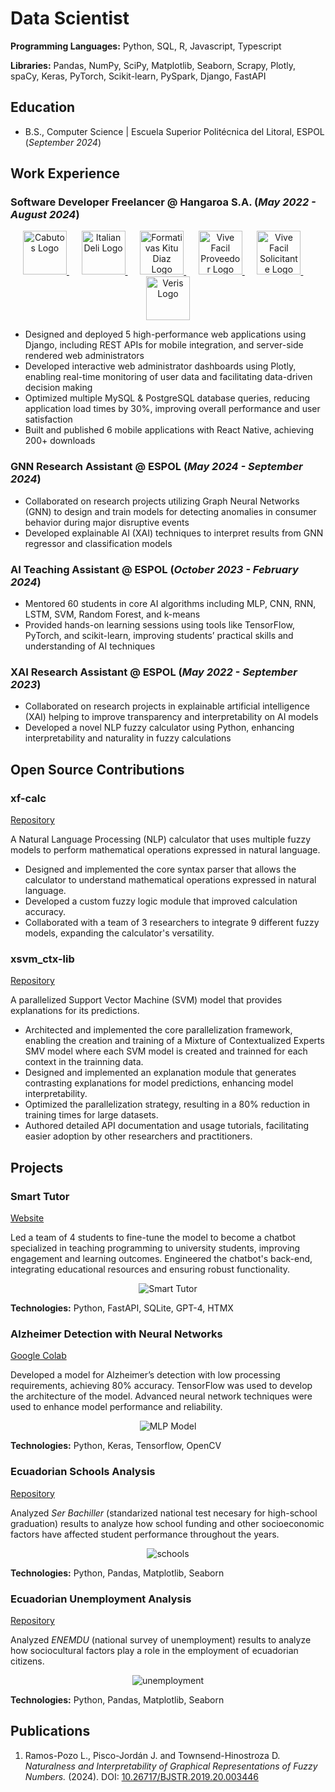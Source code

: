 # Data Scientist

**Programming Languages:** Python, SQL, R, Javascript, Typescript

**Libraries:** Pandas, NumPy, SciPy, Matplotlib, Seaborn, Scrapy, Plotly, spaCy, Keras, PyTorch, Scikit-learn, PySpark, Django, FastAPI


## Education

- B.S., Computer Science \| Escuela Superior Politécnica del Litoral, ESPOL (_September 2024_)


## Work Experience

### Software Developer Freelancer @ Hangaroa S.A. (_May 2022 - August 2024_)
<div align="center">
  <a href="https://play.google.com/store/apps/details?id=io.cabutos.starter.v1&pcampaignid=web_share">
  <img src="/assets/img/cabutos.png" width="70" height="70" alt="Cabutos Logo">
  </a>&nbsp;&nbsp;&nbsp;&nbsp;
  <a href="https://play.google.com/store/apps/details?id=com.innovasystem.pizzeria&pcampaignid=web_share">
  <img src="/assets/img/pizza.png" width="70" height="70" alt="Italian Deli Logo">
  </a>&nbsp;&nbsp;&nbsp;&nbsp;
  <a href="https://play.google.com/store/apps/details?id=io.kitudiaz.app&pcampaignid=web_share">
  <img src="/assets/img/futbol.png" width="70" height="70" alt="Formativas Kitu Diaz Logo">
  </a>&nbsp;&nbsp;&nbsp;&nbsp;
  <a href="https://play.google.com/store/apps/details?id=com.vive_facil_proveedor.app&pcampaignid=web_share">
  <img src="/assets/img/vf_prov.png" width="70" height="70" alt="Vive Facil Proveedor Logo">
  </a>&nbsp;&nbsp;&nbsp;&nbsp;
  <a href="https://play.google.com/store/apps/details?id=com.tome.app&pcampaignid=web_share">
  <img src="/assets/img/vf_sol.png" width="70" height="70" alt="Vive Facil Solicitante Logo">
  </a>&nbsp;&nbsp;&nbsp;&nbsp;
  <a href="https://play.google.com/store/apps/details?id=ec.com.innovasystem.veris&pcampaignid=web_share">
  <img src="/assets/img/veris.webp" width="70" height="70" alt="Veris Logo">
  </a>
</div>

- Designed and deployed 5 high-performance web applications using Django, including REST APIs for mobile integration, and server-side rendered web administrators
- Developed interactive web administrator dashboards using Plotly, enabling real-time monitoring of user data and facilitating data-driven decision making
- Optimized multiple MySQL & PostgreSQL database queries, reducing application load times by 30%, improving overall performance and user satisfaction
- Built and published 6 mobile applications with React Native, achieving 200+ downloads

### GNN Research Assistant @ ESPOL (_May 2024 - September 2024_)

- Collaborated on research projects utilizing Graph Neural Networks (GNN) to design and train models for detecting anomalies in consumer behavior during major disruptive events
- Developed explainable AI (XAI) techniques to interpret results from GNN regressor and classification models

### AI Teaching Assistant @ ESPOL (_October 2023 - February 2024_)

- Mentored 60 students in core AI algorithms including MLP, CNN, RNN, LSTM, SVM, Random Forest, and k-means
- Provided hands-on learning sessions using tools like TensorFlow, PyTorch, and scikit-learn, improving students’ practical skills and understanding of AI techniques

### XAI Research Assistant @ ESPOL (_May 2022 - September 2023_)

- Collaborated on research projects in explainable artificial intelligence (XAI) helping to improve transparency and interpretability on AI models
- Developed a novel NLP fuzzy calculator using Python, enhancing interpretability and naturality in fuzzy calculations


## Open Source Contributions
### xf-calc

[Repository](https://github.com/interpretapple-lab/xf-calc)

A Natural Language Processing (NLP) calculator that uses multiple fuzzy models to perform mathematical operations expressed in natural language.

- Designed and implemented the core syntax parser that allows the calculator to understand mathematical operations expressed in natural language.
- Developed a custom fuzzy logic module that improved calculation accuracy.
- Collaborated with a team of 3 researchers to integrate 9 different fuzzy models, expanding the calculator's versatility.


### xsvm_ctx-lib

[Repository](https://github.com/interpretapple-lab/xsvm_ctx-lib)

A parallelized Support Vector Machine (SVM) model that provides explanations for its predictions.

- Architected and implemented the core parallelization framework, enabling the creation and training of a Mixture of Contextualized Experts SMV model where each SVM model is created and trainned for each context in the trainning data.
- Designed and implemented an explanation module that generates contrasting explanations for model predictions, enhancing model interpretability.
- Optimized the parallelization strategy, resulting in a 80% reduction in training times for large datasets.
- Authored detailed API documentation and usage tutorials, facilitating easier adoption by other researchers and practitioners.

## Projects

### Smart Tutor

[Website](http://134.122.3.170)

Led a team of 4 students to fine-tune the model to become a chatbot specialized in teaching programming to university students, improving engagement and learning outcomes.
Engineered the chatbot's back-end, integrating educational resources and ensuring robust functionality.

<div align="center">
  <img src="/assets/img/smart_tutor.png" alt="Smart Tutor">
</div>

**Technologies:** Python, FastAPI, SQLite, GPT-4, HTMX

### Alzheimer Detection with Neural Networks

[Google Colab](https://colab.research.google.com/drive/1FdmypedTmsPJxPOT4kT7GB6-M6KCAM17?usp=sharing)

Developed a model for Alzheimer’s detection with low processing requirements, achieving 80% accuracy. TensorFlow was used to develop the architecture of the model. Advanced neural network techniques were used to enhance model performance and reliability.

<div align="center">
  <img src="/assets/img/mlp_model.png" alt="MLP Model">
</div>

**Technologies:** Python, Keras, Tensorflow, OpenCV

### Ecuadorian Schools Analysis

[Repository](https://github.com/lurapozo/DatosEscolares/tree/main)

Analyzed _Ser Bachiller_ (standarized national test necesary for high-school graduation) results to analyze how school funding and other socioeconomic factors have affected student performance throughout the years.

<div align="center">
  <img src="/assets/img/schools.png" alt="schools">
</div>

**Technologies:** Python, Pandas, Matplotlib, Seaborn

### Ecuadorian Unemployment Analysis

[Repository](https://github.com/lurapozo/enemdu_analisis/tree/main)

Analyzed _ENEMDU_ (national survey of unemployment) results to analyze how sociocultural factors play a role in the employment of ecuadorian citizens.

<div align="center">
  <img src="/assets/img/unemployment.png" alt="unemployment">
</div>

**Technologies:** Python, Pandas, Matplotlib, Seaborn

## Publications

1. Ramos-Pozo L., Pisco-Jordán J. and Townsend-Hinostroza D. _Naturalness and Interpretability of Graphical Representations of Fuzzy Numbers._ (2024). DOI: [10.26717/BJSTR.2019.20.003446](https://doi.org/10.18687/LACCEI2024.1.1.2011)
